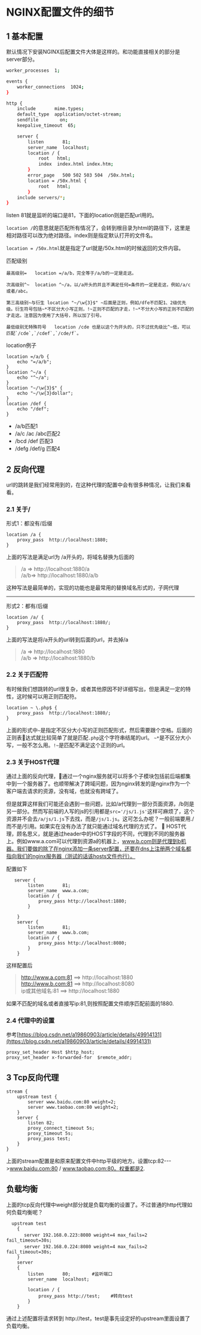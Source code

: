 # NGINX配置文件的细节
## 1 基本配置
默认情况下安装NGINX后配置文件大体是这样的。和功能直接相关的部分是server部分。
```bash
worker_processes  1;

events {
    worker_connections  1024;
}

http {
    include       mime.types;
    default_type  application/octet-stream;
    sendfile        on;
    keepalive_timeout  65;

    server {
        listen       81;
        server_name  localhost;
        location / {
            root   html;
            index  index.html index.htm;
        }
        error_page   500 502 503 504  /50x.html;
        location = /50x.html {
            root   html;
        }
    include servers/*;
}
```
listen 81就是监听的端口是81，下面的location则是匹配url用的。

`location /`的意思就是匹配所有情况了，会转到根目录为html的路径下，这里是相对路径可以改为绝对路径。index则是指定默认打开的文件名。

`location = /50x.html`就是指定了url就是/50x.html的时候返回的文件内容。

匹配级别
```
最高级别=   location =/a/b，完全等于/a/b的一定是走这。 

次高级别^~  location ^~/a，以/a开头的并且不满足任何=条件的一定是走这，例如/a/c或者/abc。

第三高级别~与衍生 location "~/\w{3}$" ~后面是正则，例如/dfe不匹配1、2级优先级。衍生符号包括~*不区分大小写正则，!~正则不匹配的才走，!~*不分大小写的正则不匹配的才走这。注意因为使用了大括号，所以加了引号。

最低级别无特殊符号   location /cde 也是以这个为开头的，只不过优先级比^~低，可以匹配`/cde`,`/cdef`,`/cde/f`。
```

location例子
```
location =/a/b {
	echo "=/a/b";
}
location ^~/a {
    echo "^~/a";
}
location "~/\w{3}$" {
	echo "~/\w{3}dollar";
}
location /def {
	echo "/def";
}	
```
- /a/b匹配1
- /a/c /ac /abc匹配2
- /bcd /def 匹配3
- /defg /def/g 匹配4
## 2 反向代理
url的跳转是我们经常用到的，在这种代理的配置中会有很多种情况，让我们来看看。
### 2.1 关于/
形式1：都没有/后缀
```
location /a {
    proxy_pass  http://localhost:1880;
}
```
上面的写法是满足url为 /a开头的，将域名替换为后面的
>/a  =>  http://localhost:1880/a  
/a/b=>  http://localhost:1880/a/b

这种写法是最简单的，实现的功能也是最常用的替换域名形式的，子网代理
<hr>

形式2：都有/后缀
```
location /a/ {
    proxy_pass  http://localhost:1880/;
}
```
上面的写法是将/a开头的url转到后面的url，并去掉/a  
>/a => http://localhost:1880  
/a/b => http://localhost:1880/b

### 2.2 关于匹配符
有时候我们想跳转的url很复杂，或者其他原因不好详细写出，但是满足一定的特性，这时候可以用正则匹配符。
```
location ~ \.php$ {
    proxy_pass  http://localhost:1880/;
}
```
上面的形式中`~`是指定不区分大小写的正则匹配形式，然后需要跟个空格。后面的正则表达式就比较简单了就是匹配`.php`这个字符串结尾的url。
`~*`是不区分大小写，一般不怎么用。`!~`是匹配不满足这个正则的url。
### 2.3 关于HOST代理
通过上面的反向代理，通过一个nginx服务就可以将多个子模块包括前后端都集中到一个服务器了。也顺带解决了跨域问题，因为nginx转发的是nginx作为一个客户端去请求的资源，没有域，也就没有跨域了。

但是就算这样我们可能还会遇到一些问题，比如/a代理到一部分页面资源，/b则是另一部分。然而写前端的人写的js的引用都是`src='/js/1.js'`这样可麻烦了，这个资源并不会去`/a/js/1.js`下去找，而是`/js/1.js`。这可怎么办呢？一般前端要用./而不是/引用。如果实在没有办法了就只能通过域名代理的方式了。

HOST代理，顾名思义，就是通过header中的HOST字段的不同，代理到不同的服务器上。例如www.a.com可以代理到资源a的机器上，www.b.com则是代理到b机器。我们要做的除了在nginx添加一条server配置，还要在dns上注册两个域名都指向我们的nginx服务器（测试的话该hosts文件也行）。

配置如下
```
   server {
        listen       81;
        server_name  www.a.com;
        location / {
            proxy_pass http://localhost:1880;
        }
    
    }
    server {
        listen       81;
        server_name  www.b.com;
        location / {
            proxy_pass http://localhost:8080;
        }
    }
```
这样配置后  
>http://www.a.com:81 ==> http://localhost:1880  
http://www.b.com:81 ==> http://localhost:8080  
ip或其他域名:81 ==> http://localhost:1880

如果不匹配的域名或者直接写ip:81,则按照配置文件顺序匹配前面的1880.
### 2.4 代理中的设置
参考[https://blog.csdn.net/a19860903/article/details/49914131](https://blog.csdn.net/a19860903/article/details/49914131)
```
proxy_set_header Host $http_host;  
proxy_set_header x-forwarded-for  $remote_addr;  
```
## 3 Tcp反向代理
```
stream {
    upstream test {
        server www.baidu.com:80 weight=2;
        server www.taobao.com:80 weight=2;
    }
    server {
        listen 82;
        proxy_connect_timeout 5s;
        proxy_timeout 5s;
        proxy_pass test;
    }
}
```
上面的stream配置是和原来配置文件中http平级的地方。设置tcp:82--->www.baidu.com:80 / www.taobao.com:80。权重都是2.
## 负载均衡
上面的tcp反向代理中weight部分就是负载均衡的设置了。不过普通的http代理如何负载均衡呢？
```
  upstream test 
    {
　　　　server 192.168.0.223:8080 weight=4 max_fails=2 fail_timeout=30s;
    　 server 192.168.0.224:8080 weight=4 max_fails=2 fail_timeout=30s;
    }
    server 
    {
        listen       80;        #监听端口    
        server_name  localhost;

        location / {
            proxy_pass http://test;    #转向test
        }
    }
```
通过上述配置将请求转到 http://test，test是事先设定好的upstream里面设置了负载均衡。